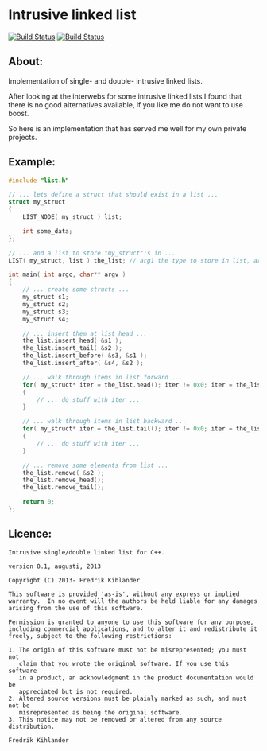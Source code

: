 # Intrusive linked list

[![Build Status](https://travis-ci.org/wc-duck/intrusive_list.svg?branch=master)](https://travis-ci.org/wc-duck/intrusive_list)
[![Build Status](https://ci.appveyor.com/api/projects/status/s5faxb2u8571s5xf)](https://ci.appveyor.com/project/wc-duck/intrusive-list)

## About:
Implementation of single- and double- intrusive linked lists.

After looking at the interwebs for some intrusive linked lists I found that there is no good alternatives 
available, if you like me do not want to use boost.

So here is an implementation that has served me well for my own private projects.

## Example:

```c++
#include "list.h"

// ... lets define a struct that should exist in a list ...
struct my_struct
{
	LIST_NODE( my_struct ) list;

	int some_data;
};

// ... and a list to store "my_struct":s in ...
LIST( my_struct, list ) the_list; // arg1 the type to store in list, arg2 name of member in my_struct to use for list.

int main( int argc, char** argv )
{
	// ... create some structs ...
	my_struct s1;
	my_struct s2;
	my_struct s3;
	my_struct s4;

	// ... insert them at list head ...
	the_list.insert_head( &s1 );
	the_list.insert_tail( &s2 );
	the_list.insert_before( &s3, &s1 );
	the_list.insert_after( &s4, &s2 );

	// ... walk through items in list forward ...
	for( my_struct* iter = the_list.head(); iter != 0x0; iter = the_list.next( iter ) )
	{
		// ... do stuff with iter ...
	}

	// ... walk through items in list backward ...
	for( my_struct* iter = the_list.tail(); iter != 0x0; iter = the_list.prev( iter ) )
	{
		// ... do stuff with iter ...
	}

	// ... remove some elements from list ...
	the_list.remove( &s2 );
	the_list.remove_head();
	the_list.remove_tail();

	return 0;
};

```

## Licence:

```
Intrusive single/double linked list for C++.

version 0.1, augusti, 2013

Copyright (C) 2013- Fredrik Kihlander

This software is provided 'as-is', without any express or implied
warranty.  In no event will the authors be held liable for any damages
arising from the use of this software.

Permission is granted to anyone to use this software for any purpose,
including commercial applications, and to alter it and redistribute it
freely, subject to the following restrictions:

1. The origin of this software must not be misrepresented; you must not
   claim that you wrote the original software. If you use this software
   in a product, an acknowledgment in the product documentation would be
   appreciated but is not required.
2. Altered source versions must be plainly marked as such, and must not be
   misrepresented as being the original software.
3. This notice may not be removed or altered from any source distribution.

Fredrik Kihlander
```
